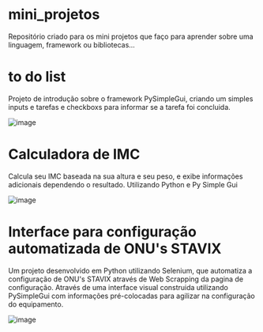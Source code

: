 # mini_projetos
Repositório criado para os mini projetos que faço para aprender sobre uma linguagem, framework ou bibliotecas...

<h1>to do list</h1>

Projeto de introdução sobre o framework PySimpleGui, criando um simples inputs e tarefas e checkboxs para informar se a tarefa foi concluida.

![image](https://user-images.githubusercontent.com/106451416/174498187-3540f4e4-56cc-4292-92a1-b93e532d8a2b.png)



<h1>Calculadora de IMC</h1>

Calcula seu IMC baseada na sua altura e seu peso, e exibe informações adicionais dependendo o resultado.
Utilizando Python e Py Simple Gui

![image](https://user-images.githubusercontent.com/106451416/174497132-517d25e1-3710-4b13-aed5-111fd649cc95.png)



<h1> Interface para configuração automatizada de ONU's STAVIX </h1>

Um projeto desenvolvido em Python utilizando Selenium, que automatiza a configuração de ONU's STAVIX através de Web Scrapping da pagina de configuração.
Através de uma interface visual construida utilizando PySimpleGui com informações pré-colocadas para agilizar na configuração do equipamento.

![image](https://user-images.githubusercontent.com/106451416/187086716-c95a8e17-b3c3-44cf-b8e8-ee0611ce0388.png)

